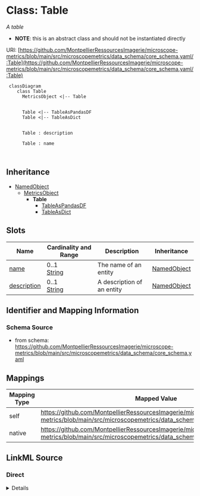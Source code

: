 # Class: Table


_A table_




* __NOTE__: this is an abstract class and should not be instantiated directly


URI: [https://github.com/MontpellierRessourcesImagerie/microscope-metrics/blob/main/src/microscopemetrics/data_schema/core_schema.yaml/:Table](https://github.com/MontpellierRessourcesImagerie/microscope-metrics/blob/main/src/microscopemetrics/data_schema/core_schema.yaml/:Table)




```mermaid
 classDiagram
    class Table
      MetricsObject <|-- Table
      

      Table <|-- TableAsPandasDF
      Table <|-- TableAsDict
      
      
      Table : description
        
      Table : name
        
      
```





## Inheritance
* [NamedObject](NamedObject.md)
    * [MetricsObject](MetricsObject.md)
        * **Table**
            * [TableAsPandasDF](TableAsPandasDF.md)
            * [TableAsDict](TableAsDict.md)



## Slots

| Name | Cardinality and Range | Description | Inheritance |
| ---  | --- | --- | --- |
| [name](name.md) | 0..1 <br/> [String](String.md) | The name of an entity | [NamedObject](NamedObject.md) |
| [description](description.md) | 0..1 <br/> [String](String.md) | A description of an entity | [NamedObject](NamedObject.md) |









## Identifier and Mapping Information







### Schema Source


* from schema: https://github.com/MontpellierRessourcesImagerie/microscope-metrics/blob/main/src/microscopemetrics/data_schema/core_schema.yaml





## Mappings

| Mapping Type | Mapped Value |
| ---  | ---  |
| self | https://github.com/MontpellierRessourcesImagerie/microscope-metrics/blob/main/src/microscopemetrics/data_schema/core_schema.yaml/:Table |
| native | https://github.com/MontpellierRessourcesImagerie/microscope-metrics/blob/main/src/microscopemetrics/data_schema/core_schema.yaml/:Table |





## LinkML Source

<!-- TODO: investigate https://stackoverflow.com/questions/37606292/how-to-create-tabbed-code-blocks-in-mkdocs-or-sphinx -->

### Direct

<details>
```yaml
name: Table
description: A table
from_schema: https://github.com/MontpellierRessourcesImagerie/microscope-metrics/blob/main/src/microscopemetrics/data_schema/core_schema.yaml
is_a: MetricsObject
abstract: true

```
</details>

### Induced

<details>
```yaml
name: Table
description: A table
from_schema: https://github.com/MontpellierRessourcesImagerie/microscope-metrics/blob/main/src/microscopemetrics/data_schema/core_schema.yaml
is_a: MetricsObject
abstract: true
attributes:
  name:
    name: name
    description: The name of an entity
    from_schema: https://github.com/MontpellierRessourcesImagerie/microscope-metrics/blob/main/src/microscopemetrics/data_schema/core_schema.yaml
    rank: 1000
    multivalued: false
    alias: name
    owner: Table
    domain_of:
    - NamedObject
    - Experimenter
    - Column
    range: string
    required: false
  description:
    name: description
    description: A description of an entity
    from_schema: https://github.com/MontpellierRessourcesImagerie/microscope-metrics/blob/main/src/microscopemetrics/data_schema/core_schema.yaml
    rank: 1000
    multivalued: false
    alias: description
    owner: Table
    domain_of:
    - NamedObject
    - roi
    - Tag
    range: string

```
</details>